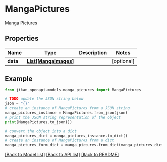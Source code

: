 # MangaPictures

Manga Pictures

## Properties

Name | Type | Description | Notes
------------ | ------------- | ------------- | -------------
**data** | [**List[MangaImages]**](MangaImages.md) |  | [optional] 

## Example

```python
from jikan_openapi.models.manga_pictures import MangaPictures

# TODO update the JSON string below
json = "{}"
# create an instance of MangaPictures from a JSON string
manga_pictures_instance = MangaPictures.from_json(json)
# print the JSON string representation of the object
print(MangaPictures.to_json())

# convert the object into a dict
manga_pictures_dict = manga_pictures_instance.to_dict()
# create an instance of MangaPictures from a dict
manga_pictures_form_dict = manga_pictures.from_dict(manga_pictures_dict)
```
[[Back to Model list]](../README.md#documentation-for-models) [[Back to API list]](../README.md#documentation-for-api-endpoints) [[Back to README]](../README.md)



